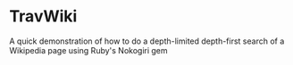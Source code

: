 # TravWiki

A quick demonstration of how to do a depth-limited depth-first search of a Wikipedia page using Ruby's Nokogiri gem
